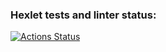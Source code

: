 ### Hexlet tests and linter status:
[![Actions Status](https://github.com/sol-un/php-project-lvl3/workflows/hexlet-check/badge.svg)](https://github.com/sol-un/php-project-lvl3/actions)